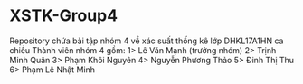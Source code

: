 # XSTK-Group4
Repository chứa bài tập nhóm 4 về xác suất thống kê lớp DHKL17A1HN ca chiều
Thành viên nhóm 4 gồm:
1> Lê Văn Mạnh (trưởng nhóm)
2> Trịnh Minh Quân
3> Phạm Khôi Nguyên
4> Nguyễn Phương Thảo
5> Đinh Thị Thu
6> Phạm Lê Nhật Minh
